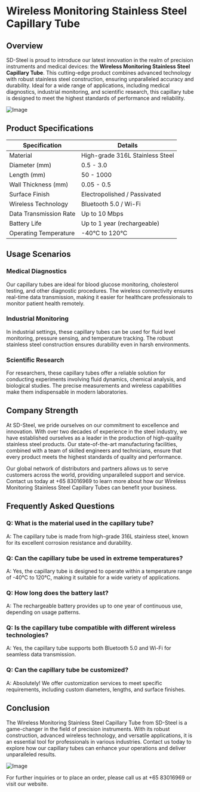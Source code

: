 # Wireless Monitoring Stainless Steel Capillary Tube

## Overview
SD-Steel is proud to introduce our latest innovation in the realm of precision instruments and medical devices: the **Wireless Monitoring Stainless Steel Capillary Tube**. This cutting-edge product combines advanced technology with robust stainless steel construction, ensuring unparalleled accuracy and durability. Ideal for a wide range of applications, including medical diagnostics, industrial monitoring, and scientific research, this capillary tube is designed to meet the highest standards of performance and reliability.

![Image](https://github.com/user-attachments/assets/2567258e-e124-4816-932d-1809bd27ef0b)

## Product Specifications

| Specification            | Details                               |
|--------------------------|---------------------------------------|
| Material                 | High-grade 316L Stainless Steel       |
| Diameter (mm)            | 0.5 - 3.0                             |
| Length (mm)              | 50 - 1000                             |
| Wall Thickness (mm)      | 0.05 - 0.5                            |
| Surface Finish           | Electropolished / Passivated          |
| Wireless Technology      | Bluetooth 5.0 / Wi-Fi                  |
| Data Transmission Rate   | Up to 10 Mbps                         |
| Battery Life             | Up to 1 year (rechargeable)           |
| Operating Temperature    | -40°C to 120°C                        |

## Usage Scenarios

### Medical Diagnostics
Our capillary tubes are ideal for blood glucose monitoring, cholesterol testing, and other diagnostic procedures. The wireless connectivity ensures real-time data transmission, making it easier for healthcare professionals to monitor patient health remotely.

### Industrial Monitoring
In industrial settings, these capillary tubes can be used for fluid level monitoring, pressure sensing, and temperature tracking. The robust stainless steel construction ensures durability even in harsh environments.

### Scientific Research
For researchers, these capillary tubes offer a reliable solution for conducting experiments involving fluid dynamics, chemical analysis, and biological studies. The precise measurements and wireless capabilities make them indispensable in modern laboratories.

## Company Strength

At SD-Steel, we pride ourselves on our commitment to excellence and innovation. With over two decades of experience in the steel industry, we have established ourselves as a leader in the production of high-quality stainless steel products. Our state-of-the-art manufacturing facilities, combined with a team of skilled engineers and technicians, ensure that every product meets the highest standards of quality and performance.

Our global network of distributors and partners allows us to serve customers across the world, providing unparalleled support and service. Contact us today at +65 83016969 to learn more about how our Wireless Monitoring Stainless Steel Capillary Tubes can benefit your business.

## Frequently Asked Questions

### Q: What is the material used in the capillary tube?
A: The capillary tube is made from high-grade 316L stainless steel, known for its excellent corrosion resistance and durability.

### Q: Can the capillary tube be used in extreme temperatures?
A: Yes, the capillary tube is designed to operate within a temperature range of -40°C to 120°C, making it suitable for a wide variety of applications.

### Q: How long does the battery last?
A: The rechargeable battery provides up to one year of continuous use, depending on usage patterns.

### Q: Is the capillary tube compatible with different wireless technologies?
A: Yes, the capillary tube supports both Bluetooth 5.0 and Wi-Fi for seamless data transmission.

### Q: Can the capillary tube be customized?
A: Absolutely! We offer customization services to meet specific requirements, including custom diameters, lengths, and surface finishes.

## Conclusion

The Wireless Monitoring Stainless Steel Capillary Tube from SD-Steel is a game-changer in the field of precision instruments. With its robust construction, advanced wireless technology, and versatile applications, it is an essential tool for professionals in various industries. Contact us today to explore how our capillary tubes can enhance your operations and deliver unparalleled results.

![Image](https://github.com/user-attachments/assets/2567258e-e124-4816-932d-1809bd27ef0b)

For further inquiries or to place an order, please call us at +65 83016969 or visit our website.